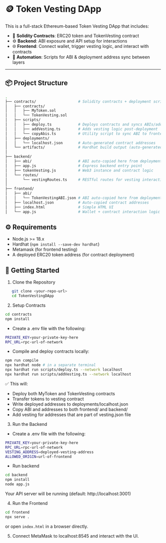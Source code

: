 # 🪙 Token Vesting DApp

This is a full-stack Ethereum-based Token Vesting DApp that includes:

- 🧾 **Solidity Contracts**: ERC20 token and TokenVesting contract
- ⚙️ **Backend**: ABI exposure and API setup for interactions
- 🌐 **Frontend**: Connect wallet, trigger vesting logic, and interact with contracts
- 🔧 **Automation**: Scripts for ABI & deployment address sync between layers

---

## 📦 Project Structure

```bash
.
├── contracts/                   # Solidity contracts + deployment scripts
│   ├── contracts/
│   │   ├── MyToken.sol
│   │   └── TokenVesting.sol
│   ├── scripts/
│   │   ├── deploy.ts            # Deploys contracts and syncs ABIs/addresses
│   │   ├── addVesting.ts        # Adds vesting logic post-deployment
│   │   └── copyAbis.ts          # Utility script to sync ABI to frontend/backend
│   ├── deployments/
│   │   └── localhost.json       # Auto-generated contract addresses
│   └── artifacts/               # Hardhat build output (auto-generated)
│
├── backend/
│   ├── abi/                     # ABI auto-copied here from deployment
│   ├── app.js                   # Express backend entry point
│   ├── tokenVesting.js          # Web3 instance and contract logic
│   └── routes/
│       └── vestingRoutes.ts     # RESTful routes for vesting interactions
│
├── frontend/
│   ├── abi/
│   │   └── TokenVestingABI.json # ABI auto-copied here from deployment
│   ├── localhost.json           # Auto-copied contract addresses
│   ├── index.html               # Simple HTML UI
│   └── app.js                   # Wallet + contract interaction logic
```

## ⚙️ Requirements

- Node.js >= 18.x
- Hardhat (`npm install --save-dev hardhat`)
- Metamask (for frontend testing)
- A deployed ERC20 token address (for contract deployment)

## 🚀 Getting Started

1. Clone the Repository

```bash
   git clone <your-repo-url>
   cd TokenVestingDApp
```

2. Setup Contracts

```bash
cd contracts
npm install
```

- Create a .env file with the following:

```bash
PRIVATE_KEY=your-private-key-here
RPC_URL=rpc-url-of-network
```

- Compile and deploy contracts locally:

```bash
npm run compile
npx hardhat node # in a separate terminal
npx hardhat run scripts/deploy.ts --network localhost
npx hardhat run scripts/addVesting.ts --network localhost
```

✅ This will:

- Deploy both MyToken and TokenVesting contracts
- Transfer tokens to vesting contract
- Write deployed addresses to deployments/localhost.json
- Copy ABI and addresses to both frontend/ and backend/
- Add vesting for addresses that are part of vesting.json file

3. Run the Backend

- Create a .env file with the following:

```bash
PRIVATE_KEY=your-private-key-here
RPC_URL=rpc-url-of-network
VESTING_ADDRESS=deployed-vesting-address
ALLOWED_ORIGIN=url-of-frontend
```

- Run backend

```bash
cd backend
npm install
node app.js
```

Your API server will be running (default: http://localhost:3001)

4. Run the Frontend

```bash
cd frontend
npx serve .
```

or open `index.html` in a browser directly.

5. Connect MetaMask to localhost:8545 and interact with the UI.
